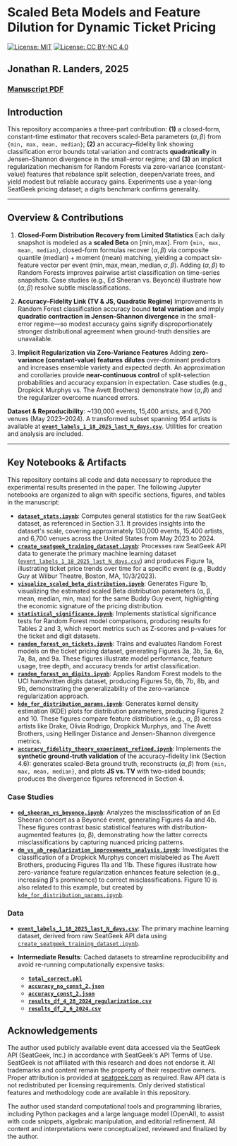 # Scaled Beta Models and Feature Dilution for Dynamic Ticket Pricing

[![License: MIT](https://img.shields.io/badge/Code-MIT-yellow.svg)](LICENSE)
[![License: CC BY-NC 4.0](https://img.shields.io/badge/Data-CC--BY--NC%204.0-lightgrey.svg)](DATA_LICENSE)

## **Jonathan R. Landers, 2025**

### [Manuscript PDF](./seatgeek-beta-modeling-v2.pdf)

## Introduction

This repository accompanies a three-part contribution: **(1)** a closed-form, constant-time estimator that recovers scaled-Beta parameters $(\alpha,\beta)$ from `{min, max, mean, median}`; **(2)** an accuracy–fidelity link showing classification error bounds total variation and contracts **quadratically** in Jensen–Shannon divergence in the small-error regime; and **(3)** an implicit regularization mechanism for Random Forests via zero-variance (constant-value) features that rebalance split selection, deepen/variate trees, and yield modest but reliable accuracy gains. Experiments use a year-long SeatGeek pricing dataset; a digits benchmark confirms generality.

---

## Overview & Contributions

1. **Closed-Form Distribution Recovery from Limited Statistics**
   Each daily snapshot is modeled as a **scaled Beta** on $[\text{min},\text{max}]$. From `{min, max, mean, median}`, closed-form formulas recover $(\alpha,\beta)$ via composite quantile (median) + moment (mean) matching, yielding a compact six-feature vector per event $(\text{min}, \text{max}, \text{mean}, \text{median}, \alpha, \beta)$. Adding $(\alpha,\beta)$ to Random Forests improves pairwise artist classification on time-series snapshots. Case studies (e.g., Ed Sheeran vs. Beyoncé) illustrate how $(\alpha,\beta)$ resolve subtle misclassifications.

2. **Accuracy–Fidelity Link (TV & JS, Quadratic Regime)**
   Improvements in Random Forest classification accuracy bound **total variation** and imply **quadratic contraction in Jensen–Shannon divergence** in the small-error regime—so modest accuracy gains signify disproportionately stronger distributional agreement when ground-truth densities are unavailable.

3. **Implicit Regularization via Zero-Variance Features**
   Adding **zero-variance (constant-value) features** **dilutes** over-dominant predictors and increases ensemble variety and expected depth. An approximation and corollaries provide **near-continuous control** of split-selection probabilities and accuracy expansion in expectation. Case studies (e.g., Dropkick Murphys vs. The Avett Brothers) demonstrate how $(\alpha,\beta)$ and the regularizer overcome nuanced errors.

**Dataset & Reproducibility**: ~130,000 events, 15,400 artists, and 6,700 venues (May 2023–2024). A transformed subset spanning 954 artists is available at **[`event_labels_1_18_2025_last_N_days.csv`](./event_labels_1_18_2025_last_N_days.csv)**. Utilities for creation and analysis are included.

---

## Key Notebooks & Artifacts

This repository contains all code and data necessary to reproduce the experimental results presented in the paper. The following Jupyter notebooks are organized to align with specific sections, figures, and tables in the manuscript:

* **[`dataset_stats.ipynb`](./dataset_stats.ipynb)**: Computes general statistics for the raw SeatGeek dataset, as referenced in Section 3.1. It provides insights into the dataset's scale, covering approximately 130,000 events, 15,400 artists, and 6,700 venues across the United States from May 2023 to 2024.
* **[`create_seatgeek_training_dataset.ipynb`](./create_seatgeek_training_dataset.ipynb)**: Processes raw SeatGeek API data to generate the primary machine learning dataset ([`event_labels_1_18_2025_last_N_days.csv`](./event_labels_1_18_2025_last_N_days.csv)) and produces Figure 1a, illustrating ticket price trends over time for a specific event (e.g., Buddy Guy at Wilbur Theatre, Boston, MA, 10/3/2023).
* **[`visualize_scaled_beta_distribution.ipynb`](./visualize_scaled_beta_distribution.ipynb)**: Generates Figure 1b, visualizing the estimated scaled Beta distribution parameters (α, β, mean, median, min, max) for the same Buddy Guy event, highlighting the economic signature of the pricing distribution.
* **[`statistical_significance.ipynb`](./statistical_significance.ipynb)**: Implements statistical significance tests for Random Forest model comparisons, producing results for Tables 2 and 3, which report metrics such as Z-scores and p-values for the ticket and digit datasets.
* **[`random_forest_on_tickets.ipynb`](./random_forest_on_tickets.ipynb)**: Trains and evaluates Random Forest models on the ticket pricing dataset, generating Figures 3a, 3b, 5a, 6a, 7a, 8a, and 9a. These figures illustrate model performance, feature usage, tree depth, and accuracy trends for artist classification.
* **[`random_forest_on_digits.ipynb`](./random_forest_on_digits.ipynb)**: Applies Random Forest models to the UCI handwritten digits dataset, producing Figures 5b, 6b, 7b, 8b, and 9b, demonstrating the generalizability of the zero-variance regularization approach.
* **[`kde_for_distribution_params.ipynb`](./kde_for_distribution_params.ipynb)**: Generates kernel density estimation (KDE) plots for distribution parameters, producing Figures 2 and 10. These figures compare feature distributions (e.g., α, β) across artists like Drake, Olivia Rodrigo, Dropkick Murphys, and The Avett Brothers, using Hellinger Distance and Jensen-Shannon divergence metrics.
* **[`accuracy_fidelity_theory_experiment_refined.ipynb`](./accuracy_fidelity_theory_experiment_refined.ipynb)**: Implements the **synthetic ground-truth validation** of the accuracy–fidelity link (Section 4.6): generates scaled-Beta ground truth, reconstructs $(\alpha,\beta)$ from `{min, max, mean, median}`, and plots **JS vs. TV** with two-sided bounds; produces the divergence figures referenced in Section 4.

### Case Studies

* **[`ed_sheeran_vs_beyonce.ipynb`](./ed_sheeran_vs_beyonce.ipynb)**: Analyzes the misclassification of an Ed Sheeran concert as a Beyoncé event, generating Figures 4a and 4b. These figures contrast basic statistical features with distribution-augmented features (α, β), demonstrating how the latter corrects misclassifications by capturing nuanced pricing patterns.
* **[`dm_vs_ab_regularization_improvements_analysis.ipynb`](./dm_vs_ab_regularization_improvements_analysis.ipynb)**: Investigates the classification of a Dropkick Murphys concert mislabeled as The Avett Brothers, producing Figures 11a and 11b. These figures illustrate how zero-variance feature regularization enhances feature selection (e.g., increasing β's prominence) to correct misclassifications. Figure 10 is also related to this example, but created by [`kde_for_distribution_params.ipynb`](./kde_for_distribution_params.ipynb).

### Data

* **[`event_labels_1_18_2025_last_N_days.csv`](./event_labels_1_18_2025_last_N_days.csv)**: The primary machine learning dataset, derived from raw SeatGeek API data using [`create_seatgeek_training_dataset.ipynb`](./create_seatgeek_training_dataset.ipynb).
* **Intermediate Results**: Cached datasets to streamline reproducibility and avoid re-running computationally expensive tasks:

  * **[`total_correct.pkl`](./total_correct.pkl)**
  * **[`accuracy_no_const_2.json`](./accuracy_no_const_2.json)**
  * **[`accuracy_const_2.json`](./accuracy_const_2.json)**
  * **[`results_df_4_28_2024_regularization.csv`](./results_df_4_28_2024_regularization.csv)**
  * **[`results_df_2_6_2024.csv`](./results_df_2_6_2024.csv)**

## Acknowledgements

The author used publicly available event data accessed via the SeatGeek API (SeatGeek, Inc.) in accordance with SeatGeek's API Terms of Use. SeatGeek is not affiliated with this research and does not endorse it. All trademarks and content remain the property of their respective owners. Proper attribution is provided at [seatgeek.com](https://seatgeek.com) as required. Raw API data is not redistributed per licensing requirements. Only derived statistical features and methodology code are available in this repository.

The author used standard computational tools and programming libraries,
including Python packages and a large language model (OpenAI),
to assist with code snippets, algebraic manipulation, and editorial refinement.
All content and interpretations were conceptualized, reviewed and finalized by the author.
